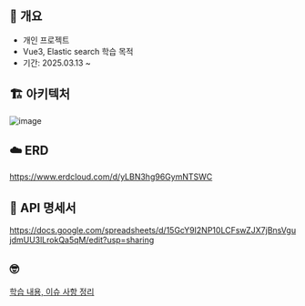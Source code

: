 
## 🤺 개요
- 개인 프로젝트
- Vue3, Elastic search 학습 목적
- 기간: 2025.03.13 ~

## 🏗️ 아키텍처
![image](https://github.com/user-attachments/assets/9d4bb568-6750-4d95-8eaf-4c6abe08f965)


## ☁️ ERD
https://www.erdcloud.com/d/yLBN3hg96GymNTSWC

## 📌 API 명세서
https://docs.google.com/spreadsheets/d/15GcY9I2NP10LCFswZJX7jBnsVgujdmUU3lLrokQa5qM/edit?usp=sharing

## 🤓
[학습 내용, 이슈 사항 정리](https://github.com/orgs/caboom-log/projects/1)
